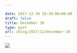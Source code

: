 ```yaml
---

date: 2017-12-30 19:39:00+00:00
draft: false
title: December 30
type: post
url: /blog/2017/12/december-30
---
```




  
   ![](/images/2017-12-30-201712december-30/IMG_3552.jpg)

  


